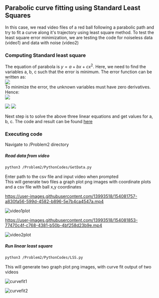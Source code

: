 
## Parabolic curve fitting using Standard Least Squares
In this case, we read video files of a red ball following a parabolic path and try to fit a curve along it's trajectory using least square method.
To test the least square error minimization, we are testing the code for noiseless data (video1) and data with noise (video2)

### Computing Standard least square
The equation of parabola is $y = a + bx + cx^2$. Here, we need to find the variables a, b, c such that the error is minimum. The error function can be written as:
<br>
 <img src="https://render.githubusercontent.com/render/math?math=\Pi=\sum_{i=1}^{n}\left[y_{i}-f\left(x_{i}\right)\right]^{2}=\sum_{i=1}^{n}\left[y_{i}-\left(a+b x_{i}+c x_{i}^{2}\right)\right]^{2}">
<br>
To minimize the error, the unknown variables must have zero derivatives. Hence:<br>
<img src="https://render.githubusercontent.com/render/math?math=\sum_{i=1}^{n} y_{i}=a +b \sum_{i=1}^{n} x_{i}+c \sum_{i=1}^{n} x_{i}^{2}">

<img src="https://render.githubusercontent.com/render/math?math=\sum_{i=1}^{n} x_{i} y_{i}=a \sum_{i=1}^{n} x_{i}+b \sum_{i=1}^{n} x_{i}^{2}+c \sum_{i=1}^{n} x_{i}^{3}">

<img src="https://render.githubusercontent.com/render/math?math=\sum_{i=1}^{n} x_{i}^{2} y_{i}=a \sum_{i=1}^{n} x_{i}^{2}+b \sum_{i=1}^{n} x_{i}^{3}+c \sum_{i=1}^{n} x_{i}^{4}">

Next step is to solve the above three linear equations and get values for a, b, c.
The code and result can be found [here](https://github.com/kavyadevd/Perception-673/blob/0b46f2f48e2dc5124fb2d1e6531fe902121b7fa1/Hw1/Problem2/LSS.ipynb)

### Executing code
Navigate to /Problem2 directory
##### Read data from video
```bash
python3 /Problem2/PythonCodes/GetData.py
```
Enter path to the csv file and input video when prompted <br>
This will generate two files a graph plot png images with coordinate plots and a csv file with ball x,y coordinates


https://user-images.githubusercontent.com/13993518/154081757-a830fa56-599d-4582-b896-5e7b4ca4547a.mp4

![video1plot](https://user-images.githubusercontent.com/13993518/153971170-d725cc8b-d468-40a5-a33f-1f29e5590ebf.png)

https://user-images.githubusercontent.com/13993518/154081853-77470c4f-c768-4381-b50b-4bf258d23b9e.mp4

![video2plot](https://user-images.githubusercontent.com/13993518/153971258-db84f542-3ca9-4d50-98cf-ca6decf7b310.png)


##### Run linear least square
```bash
python3 /Problem2/PythonCodes/LSS.py
```
This will generate two graph plot png images, with curve fit output of two videos

![curvefit1](https://user-images.githubusercontent.com/13993518/153971307-f941bf47-ba01-4057-b561-724a4848e4c5.png)

![curvefit2](https://user-images.githubusercontent.com/13993518/153971268-97f58856-63a8-431d-8f2e-ee2a60dabcbd.png)
